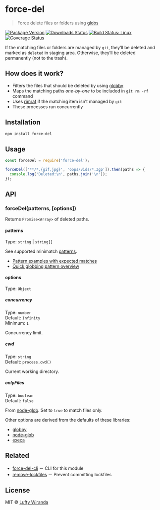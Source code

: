 # force-del

> Force delete files or folders using [globs](https://github.com/isaacs/minimatch#usage)

[![Package Version](https://img.shields.io/npm/v/force-del.svg?style=flat-square)](https://www.npmjs.com/package/force-del)
[![Downloads Status](https://img.shields.io/npm/dm/force-del.svg?style=flat-square)](https://npm-stat.com/charts.html?package=force-del&from=2016-04-01)
[![Build Status: Linux](https://img.shields.io/travis/luftywiranda13/force-del/master.svg?style=flat-square)](https://travis-ci.org/luftywiranda13/force-del)
[![Coverage Status](https://img.shields.io/codecov/c/github/luftywiranda13/force-del/master.svg?style=flat-square)](https://codecov.io/gh/luftywiranda13/force-del)

If the matching files or folders are managed by `git`, theyʼll be deleted and marked as `deleted` in staging area. Otherwise, theyʼll be deleted permanently (not to the trash).

## How does it work?

* Filters the files that should be deleted by using [globby](https://github.com/sindresorhus/globby)
* Maps the matching paths _one-by-one_ to be included in `git rm -rf` command
* Uses [rimraf](https://github.com/isaacs/rimraf) if the matching item isnʼt managed by `git`
* These processes run concurrently

## Installation

```sh
npm install force-del
```

## Usage

```js
const forceDel = require('force-del');

forceDel(['**/*.{gif,jpg}', 'oops/vids/*.3gp']).then(paths => {
  console.log('Deleted:\n', paths.join('\n'));
});
```

## API

### forceDel(patterns, [options])

Returns `Promise<Array>` of deleted paths.

#### patterns

Type: `string` | `string[]`

See supported minimatch [patterns](https://github.com/isaacs/minimatch#usage).

* [Pattern examples with expected matches](https://github.com/sindresorhus/multimatch/blob/master/test/test.js)
* [Quick globbing pattern overview](https://github.com/sindresorhus/multimatch#globbing-patterns)

#### options

Type: `Object`

##### concurrency

Type: `number`<br>
Default: `Infinity`<br>
Minimum: `1`

Concurrency limit.

##### cwd

Type: `string`<br />
Default: `process.cwd()`

Current working directory.

##### onlyFiles

Type: `boolean`<br />
Default: `false`

From [node-glob](https://github.com/isaacs/node-glob#options). Set to `true` to match files only.

Other options are derived from the defaults of these libraries:

* [globby](https://github.com/sindresorhus/globby#options)
* [node-glob](https://github.com/isaacs/node-glob#options)
* [execa](https://github.com/sindresorhus/execa/#options)

## Related

* [force-del-cli](https://github.com/luftywiranda13/force-del-cli) － CLI for this module
* [remove-lockfiles](https://github.com/luftywiranda13/remove-lockfiles) － Prevent committing lockfiles

## License

MIT &copy; [Lufty Wiranda](https://www.luftywiranda.com)
